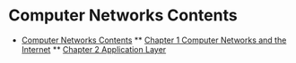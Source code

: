 # Computer Networks Contents

* [Computer Networks Contents](README.md)
** [Chapter 1 Computer Networks and the Internet](chapter-1.md)
** [Chapter 2 Application Layer](chapter-2.md)

